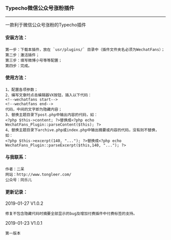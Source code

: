 ### Typecho微信公众号涨粉插件

---
一款利于微信公众号涨粉的Typecho插件

#### 安装方法：

	第一步：下载本插件，放在 `usr/plugins/` 目录中（插件文件夹名必须为WechatFans）；
	第二步：激活插件；
	第三步：填写微博小号等等配置；
	第四步：完成。
	
#### 使用方法：

	1、配置各项参数；
	2、编写文章时点击编辑器VX按钮，插入以下代码：
	<!--wechatfans start-->
	<!--wechatfans end-->
	代码，中间的文字即为隐藏内容；
	3、替换主题目录下post.php中输出内容的代码，如：
	<?php $this->content; ?>替换成<?php echo WechatFans_Plugin::parseContent($this); ?>
	4、替换主题目录下archive.php或index.php中输出摘要或内容的代码，没有则不替换，如：
	<?php $this->excerpt(140, "..."); ?>替换成<?php echo WechatFans_Plugin::parseExcerpt($this,140, "..."); ?>

#### 与我联系：

	作者：二呆
	网站：http://www.tongleer.com/
	公众号：同乐儿

#### 更新记录：
2019-01-27 V1.0.2

	修复不包含隐藏代码时摘要全部显示的bug及增加付费插件中付费标签的支持。
	
2019-01-23 V1.0.1

	第一版本